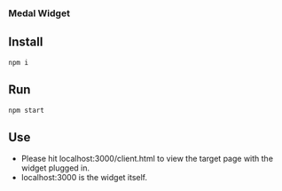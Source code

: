 ### Medal Widget

## Install
```shell
npm i
```

## Run
```shell
npm start
```

## Use
* Please hit localhost:3000/client.html to view the target page with the widget plugged in.
* localhost:3000 is the widget itself.